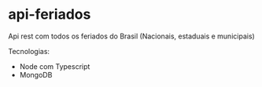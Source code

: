 # api-feriados
Api rest com todos os feriados do Brasil (Nacionais, estaduais e municipais)

Tecnologias:

* Node com Typescript
* MongoDB
